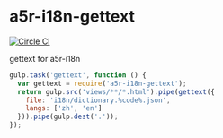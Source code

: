 a5r-i18n-gettext
================

[![Circle CI](
https://circleci.com/gh/caiguanhao/a5r-i18n-gettext.png?style=badge)](
https://circleci.com/gh/caiguanhao/a5r-i18n-gettext)

gettext for a5r-i18n

```js
gulp.task('gettext', function () {
  var gettext = require('a5r-i18n-gettext');
  return gulp.src('views/**/*.html').pipe(gettext({
    file: 'i18n/dictionary.%code%.json',
    langs: ['zh', 'en']
  })).pipe(gulp.dest('.'));
});
```
